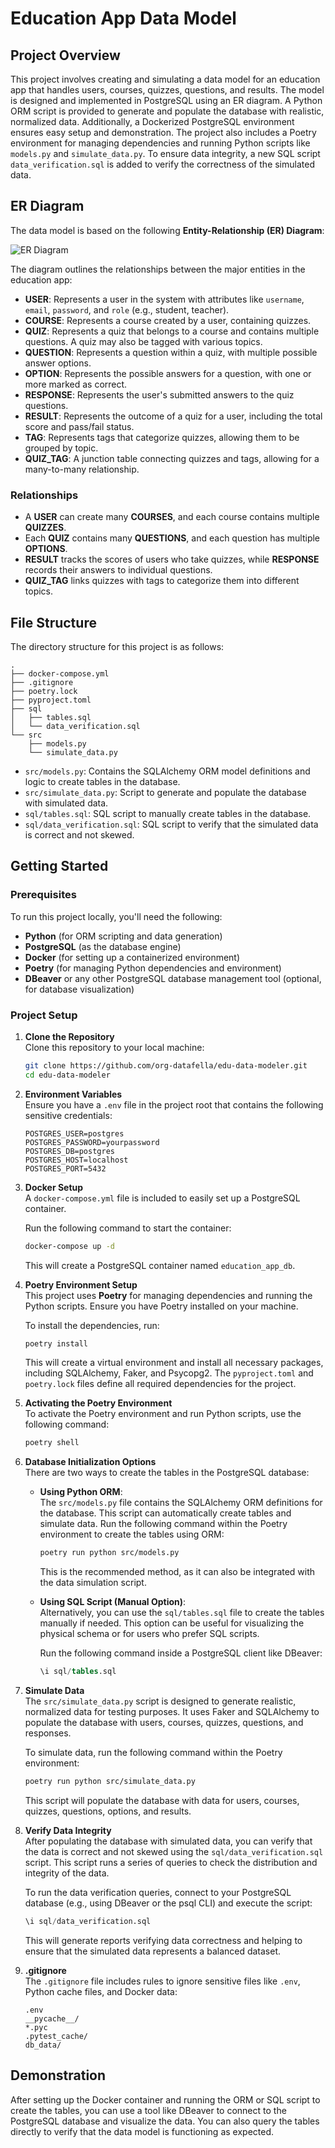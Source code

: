 # Education App Data Model

## Project Overview
This project involves creating and simulating a data model for an education app that handles users, courses, quizzes, questions, and results. The model is designed and implemented in PostgreSQL using an ER diagram. A Python ORM script is provided to generate and populate the database with realistic, normalized data. Additionally, a Dockerized PostgreSQL environment ensures easy setup and demonstration. The project also includes a Poetry environment for managing dependencies and running Python scripts like `models.py` and `simulate_data.py`. To ensure data integrity, a new SQL script `data_verification.sql` is added to verify the correctness of the simulated data.

## ER Diagram

The data model is based on the following **Entity-Relationship (ER) Diagram**:

![ER Diagram](./image.png)

The diagram outlines the relationships between the major entities in the education app:

- **USER**: Represents a user in the system with attributes like `username`, `email`, `password`, and `role` (e.g., student, teacher).
- **COURSE**: Represents a course created by a user, containing quizzes.
- **QUIZ**: Represents a quiz that belongs to a course and contains multiple questions. A quiz may also be tagged with various topics.
- **QUESTION**: Represents a question within a quiz, with multiple possible answer options.
- **OPTION**: Represents the possible answers for a question, with one or more marked as correct.
- **RESPONSE**: Represents the user's submitted answers to the quiz questions.
- **RESULT**: Represents the outcome of a quiz for a user, including the total score and pass/fail status.
- **TAG**: Represents tags that categorize quizzes, allowing them to be grouped by topic.
- **QUIZ_TAG**: A junction table connecting quizzes and tags, allowing for a many-to-many relationship.

### Relationships
- A **USER** can create many **COURSES**, and each course contains multiple **QUIZZES**.
- Each **QUIZ** contains many **QUESTIONS**, and each question has multiple **OPTIONS**.
- **RESULT** tracks the scores of users who take quizzes, while **RESPONSE** records their answers to individual questions.
- **QUIZ_TAG** links quizzes with tags to categorize them into different topics.

## File Structure

The directory structure for this project is as follows:

```
.
├── docker-compose.yml
├── .gitignore
├── poetry.lock
├── pyproject.toml
├── sql
│   ├── tables.sql
│   └── data_verification.sql
└── src
    ├── models.py
    └── simulate_data.py
```

- `src/models.py`: Contains the SQLAlchemy ORM model definitions and logic to create tables in the database.
- `src/simulate_data.py`: Script to generate and populate the database with simulated data.
- `sql/tables.sql`: SQL script to manually create tables in the database.
- `sql/data_verification.sql`: SQL script to verify that the simulated data is correct and not skewed.

## Getting Started

### Prerequisites
To run this project locally, you'll need the following:
- **Python** (for ORM scripting and data generation)
- **PostgreSQL** (as the database engine)
- **Docker** (for setting up a containerized environment)
- **Poetry** (for managing Python dependencies and environment)
- **DBeaver** or any other PostgreSQL database management tool (optional, for database visualization)

### Project Setup

1. **Clone the Repository**  
   Clone this repository to your local machine:
   ```bash
   git clone https://github.com/org-datafella/edu-data-modeler.git
   cd edu-data-modeler
   ```

2. **Environment Variables**  
   Ensure you have a `.env` file in the project root that contains the following sensitive credentials:

   ```
   POSTGRES_USER=postgres
   POSTGRES_PASSWORD=yourpassword
   POSTGRES_DB=postgres
   POSTGRES_HOST=localhost
   POSTGRES_PORT=5432
   ```

3. **Docker Setup**  
   A `docker-compose.yml` file is included to easily set up a PostgreSQL container.

   Run the following command to start the container:
   ```bash
   docker-compose up -d
   ```

   This will create a PostgreSQL container named `education_app_db`.

4. **Poetry Environment Setup**  
   This project uses **Poetry** for managing dependencies and running the Python scripts. Ensure you have Poetry installed on your machine.

   To install the dependencies, run:
   ```bash
   poetry install
   ```

   This will create a virtual environment and install all necessary packages, including SQLAlchemy, Faker, and Psycopg2. The `pyproject.toml` and `poetry.lock` files define all required dependencies for the project.

5. **Activating the Poetry Environment**  
   To activate the Poetry environment and run Python scripts, use the following command:
   ```bash
   poetry shell
   ```

6. **Database Initialization Options**  
   There are two ways to create the tables in the PostgreSQL database:

   - **Using Python ORM**:  
     The `src/models.py` file contains the SQLAlchemy ORM definitions for the database. This script can automatically create tables and simulate data.
     Run the following command within the Poetry environment to create the tables using ORM:
     ```bash
     poetry run python src/models.py
     ```
     This is the recommended method, as it can also be integrated with the data simulation script.

   - **Using SQL Script (Manual Option)**:  
     Alternatively, you can use the `sql/tables.sql` file to create the tables manually if needed. This option can be useful for visualizing the physical schema or for users who prefer SQL scripts.

     Run the following command inside a PostgreSQL client like DBeaver:
     ```sql
     \i sql/tables.sql
     ```

7. **Simulate Data**  
   The `src/simulate_data.py` script is designed to generate realistic, normalized data for testing purposes. It uses Faker and SQLAlchemy to populate the database with users, courses, quizzes, questions, and responses.

   To simulate data, run the following command within the Poetry environment:
   ```bash 
   poetry run python src/simulate_data.py
   ```
   This script will populate the database with data for users, courses, quizzes, questions, options, and results.

8. **Verify Data Integrity**  
   After populating the database with simulated data, you can verify that the data is correct and not skewed using the `sql/data_verification.sql` script. This script runs a series of queries to check the distribution and integrity of the data.

   To run the data verification queries, connect to your PostgreSQL database (e.g., using DBeaver or the psql CLI) and execute the script:
   ```sql
   \i sql/data_verification.sql
   ```

   This will generate reports verifying data correctness and helping to ensure that the simulated data represents a balanced dataset.

9. **.gitignore**  
   The `.gitignore` file includes rules to ignore sensitive files like `.env`, Python cache files, and Docker data:

   ```
   .env
   __pycache__/
   *.pyc
   .pytest_cache/
   db_data/
   ```

## Demonstration

After setting up the Docker container and running the ORM or SQL script to create the tables, you can use a tool like DBeaver to connect to the PostgreSQL database and visualize the data. You can also query the tables directly to verify that the data model is functioning as expected.
